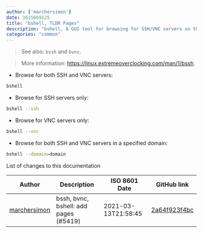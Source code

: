 ```yaml
---
author: ['marchersimon']
date: 1615669125
title: "bshell, TLDR Pages"
description: "bshell, A GUI tool for browsing for SSH/VNC servers on the local network."
categories: "common"
---
```

> See also: `bssh` and `bvnc`.

> More information: <https://linux.extremeoverclocking.com/man/1/bssh>.

- Browse for both SSH and VNC servers:

```bash
bshell
```

- Browse for SSH servers only:

```bash
bshell --ssh
```

- Browse for VNC servers only:

```bash
bshell --vnc
```

- Browse for both SSH and VNC servers in a specified domain:

```bash
bshell --domain=domain
```
List of changes to this documentation


Author | Description | ISO 8601 Date | GitHub link
------|-----|-----|-----
[marchersimon](mailto:50295997+marchersimon@users.noreply.github.com) | bssh, bvnc, bshell: add pages (#5419) | 2021-03-13T21:58:45 | [2a64f923f4bc](https://github.com/tldr-pages/tldr/commit/2a64f923f4bccf679fb2c137cba4fd25303af27d)

